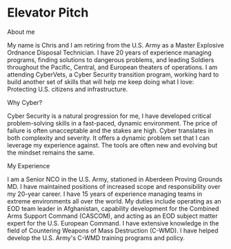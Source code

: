 # Elevator Pitch 

About me

My name is Chris and I am retiring from the U.S. Army as a Master Explosive Ordnance Disposal Technician. I have 20 years of experience managing programs, finding solutions to dangerous problems, and leading Soldiers throughout the Pacific, Central, and European theaters of operations. I am attending CyberVets, a Cyber Security transition program, working hard to build another set of skills that will help me keep doing what I love: Protecting U.S. citizens and infrastructure.

Why Cyber?

Cyber Security is a natural progression for me, I have developed critical problem-solving skills in a fast-paced, dynamic environment. The price of failure is often unacceptable and the stakes are high. Cyber translates in both complexity and severity. It offers a dynamic problem set that I can leverage my experience against. The tools are often new and evolving but the mindset remains the same.

My Experience

I am a Senior NCO in the U.S. Army, stationed in Aberdeen Proving Grounds MD. I have maintained positions of increased scope and responsibility over my 20-year career. I have 15 years of experience managing teams in extreme environments all over the world. My duties include operating as an EOD team leader in Afghanistan, capability development for the Combined Arms Support Command (CASCOM), and acting as an EOD subject matter expert for the U.S. European Command. I have extensive knowledge in the field of Countering Weapons of Mass Destruction (C-WMD). I have helped develop the U.S. Army's C-WMD training programs and policy.

